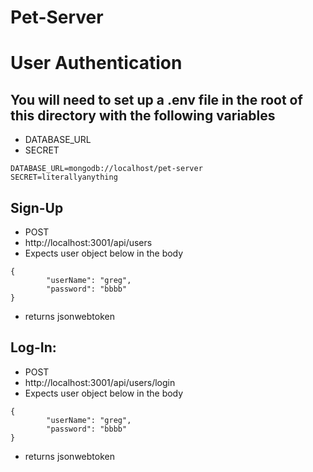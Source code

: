# Pet-Server

# User Authentication
## You will need to set up a .env file in the root of this directory with the following variables
- DATABASE_URL
- SECRET
```
DATABASE_URL=mongodb://localhost/pet-server
SECRET=literallyanything
```

## Sign-Up
- POST
- http://localhost:3001/api/users
- Expects user object below in the body
```
{
        "userName": "greg",
        "password": "bbbb"
}
```
- returns jsonwebtoken



## Log-In:
- POST
- http://localhost:3001/api/users/login
- Expects user object below in the body
```
{
        "userName": "greg",
        "password": "bbbb"
}
```
- returns jsonwebtoken


